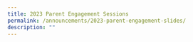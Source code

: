 ```yaml
---
title: 2023 Parent Engagement Sessions
permalink: /announcements/2023-parent-engagement-slides/
description: ""
---
```

